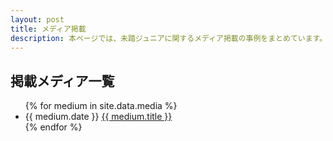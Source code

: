 ```yaml
---
layout: post
title: メディア掲載
description: 本ページでは、未踏ジュニアに関するメディア掲載の事例をまとめています。
---
```


## 掲載メディア一覧

<ul class="list-none media-list">
  {% for medium in site.data.media %}
  <li>
    <span class="media-date">{{ medium.date }}</span>
    <a href="{{ medium.url }}">{{ medium.title }}</a>
  </li>
  {% endfor %}
</ul>
